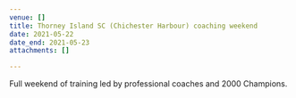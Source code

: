 ```yaml
---
venue: []
title: Thorney Island SC (Chichester Harbour) coaching weekend
date: 2021-05-22
date_end: 2021-05-23
attachments: []

---
```

Full weekend of training led by professional coaches and 2000 Champions.